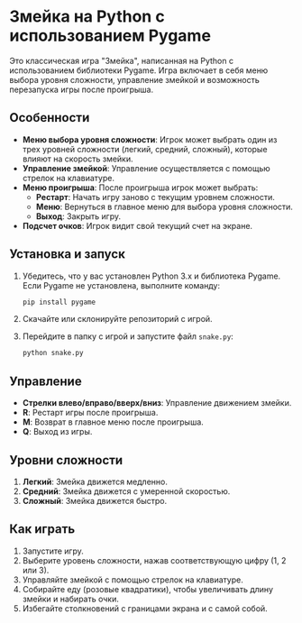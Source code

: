 # Змейка на Python с использованием Pygame

Это классическая игра "Змейка", написанная на Python с использованием библиотеки Pygame. Игра включает в себя меню выбора уровня сложности, управление змейкой и возможность перезапуска игры после проигрыша.

## Особенности
- **Меню выбора уровня сложности**: Игрок может выбрать один из трех уровней сложности (легкий, средний, сложный), которые влияют на скорость змейки.
- **Управление змейкой**: Управление осуществляется с помощью стрелок на клавиатуре.
- **Меню проигрыша**: После проигрыша игрок может выбрать:
  - **Рестарт**: Начать игру заново с текущим уровнем сложности.
  - **Меню**: Вернуться в главное меню для выбора уровня сложности.
  - **Выход**: Закрыть игру.
- **Подсчет очков**: Игрок видит свой текущий счет на экране.

## Установка и запуск

1. Убедитесь, что у вас установлен Python 3.x и библиотека Pygame. Если Pygame не установлена, выполните команду:
   ```bash
   pip install pygame
   ```

2. Скачайте или склонируйте репозиторий с игрой.

3. Перейдите в папку с игрой и запустите файл `snake.py`:
   ```bash
   python snake.py
   ```

## Управление
- **Стрелки влево/вправо/вверх/вниз**: Управление движением змейки.
- **R**: Рестарт игры после проигрыша.
- **M**: Возврат в главное меню после проигрыша.
- **Q**: Выход из игры.

## Уровни сложности
1. **Легкий**: Змейка движется медленно.
2. **Средний**: Змейка движется с умеренной скоростью.
3. **Сложный**: Змейка движется быстро.

## Как играть
1. Запустите игру.
2. Выберите уровень сложности, нажав соответствующую цифру (1, 2 или 3).
3. Управляйте змейкой с помощью стрелок на клавиатуре.
4. Собирайте еду (розовые квадратики), чтобы увеличивать длину змейки и набирать очки.
5. Избегайте столкновений с границами экрана и с самой собой.
